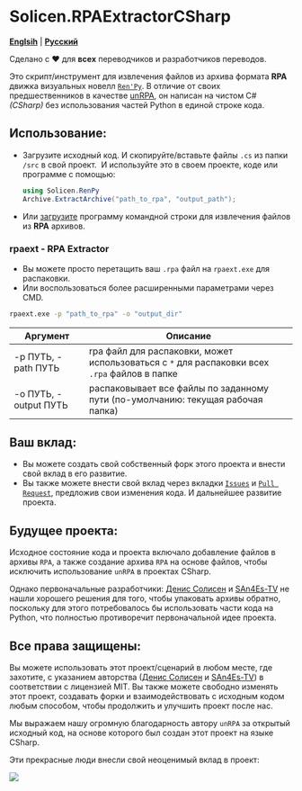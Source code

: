 # Solicen.RPAExtractorCSharp

[**Englsih**](/README.md) | [**Русский**](./docs/ru/README.ru.md)

Сделано с ❤️ для **всех** переводчиков и разработчиков переводов.

Это скрипт/инструмент для извлечения файлов из архива формата **RPA** движка визуальных новелл [`Ren'Py`](https://www.renpy.org). В отличие от своих предшественников в качестве [unRPA](https://github.com/Lattyware/unrpa), он написан на чистом C# *(CSharp)* без использования частей Python в единой строке кода.

## Использование:
* Загрузите исходный код. И скопируйте/вставьте файлы `.cs` из папки `/src` в свой проект. 
    И используйте это в своем проекте, коде или программе с помощью:
    ```csharp
    using Solicen.RenPy
    Archive.ExtractArchive("path_to_rpa", "output_path");
    ```
*  Или [загрузите](https://github.com/SolicenTEAM/RPAExtractorCSharp/releases) программу командной строки для извлечения файлов из **RPA** архивов.

### rpaext - RPA Extractor
* Вы можете просто перетащить ваш `.rpa` файл на `rpaext.exe` для распаковки.
* Или воспользоваться более расширенными параметрами через CMD.

```cmd
rpaext.exe -p "path_to_rpa" -o "output_dir" 
```
| Аргумент | Описание    |
|----------|-------------|
| -p ПУТЬ, -path ПУТЬ | rpa файл для распаковки, может использоваться с `*` для распаковки всех `.rpa` файлов в папке
| -o ПУТЬ, -output ПУТЬ | распаковывает все файлы по заданному пути (по-умолчанию: текущая рабочая папка)

## Ваш вклад:
* Вы можете создать свой собственный форк этого проекта и внести свой вклад в его развитие.
* Вы также можете внести свой вклад через вкладки [`Issues`](https://github.com/SolicenTEAM/RPAExtractorCSharp/issues) и [`Pull Request`](https://github.com/SolicenTEAM/RPAExtractorCSharp/pulls), предложив свои изменения кода. И дальнейшее развитие проекта. 

## Будущее проекта:
Исходное состояние кода и проекта включало добавление файлов в архивы `RPA`, а также создание архива `RPA` на основе файлов, чтобы исключить использование `unRPA` в проектах CSharp. 

Однако первоначальные разработчики: [Денис Солисен](https://github.com/DenisSolicen) и [SAn4Es-TV](https://github.com/SAn4Es-TV) не нашли хорошего решения для того, чтобы упаковать архивы обратно, поскольку для этого потребовалось бы использовать части кода на Python, что полностью противоречит первоначальной идее проекта.

## Все права защищены:
Вы можете использовать этот проект/сценарий в любом месте, где захотите, с указанием авторства ([Денис Солисен](https://github.com/DenisSolicen) и [SAn4Es-TV](https://github.com/SAn4Es-TV)) в соответствии с лицензией MIT. Вы также можете свободно изменять этот проект, создавать форки и взаимодействовать с исходным кодом любым способом, чтобы продолжить и улучшить проект после нас.

Мы выражаем нашу огромную благодарность автору `unRPA` за открытый исходный код, на основе которого был создан этот проект на языке CSharp.

Эти прекрасные люди внесли свой неоценимый вклад в проект:

<a href="https://github.com/SolicenTEAM/RPAExtractorCSharp/graphs/contributors">
  <img src="https://contrib.rocks/image?repo=SolicenTEAM/RPAExtractorCSharp" />
</a>
